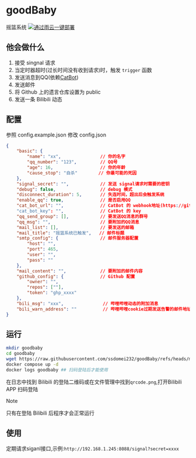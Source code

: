 # goodBaby

摇篮系统
[![通过雨云一键部署](https://rainyun-apps.cn-nb1.rains3.com/materials/deploy-on-rainyun-cn.svg)](https://app.rainyun.com/apps/rca/store/7125/cat_)

## 他会做什么

1. 接受 singnal 请求
2. 当定时器超时(过长时间没有收到请求)时，触发 `trigger` 函数
3. 发送消息到QQ(依赖[CatBot](https://github.com/ssdomei232/CatBot))
4. 发送邮件
5. 将 Github 上的遗言仓库设置为 public
6. 发送一条 Bilibili 动态

## 配置

参照 config.example.json 修改 config.json

```json
{
    "basic": {
        "name": "xx",               // 你的名字
        "qq_number": "123",         // QQ号
        "age": 16,                  // 你的年龄
        "cause_stop": "自杀"        // 你最可能的死因
    },
    "signal_secret": "",            // 发送 signal请求时需要的密钥
    "debug": false,                 // debug 模式
    "disconnect_duration": 5,       // 失连时间，超出后会触发系统
    "enable_qq": true,              // 是否启用QQ
    "cat_bot_url": "",              // CatBot 的 webhook地址(https://github.com/ssdomei232/CatBot)
    "cat_bot_key": "",              // CatBot 的 key
    "qq_send_group": [],            // 要发送QQ消息的群号
    "qq_msg": "",                   // 要附加的QQ消息
    "mail_list": [],                // 要发送的邮箱
    "mail_title": "摇篮系统已触发",   // 邮件标题
    "smtp_config": {                // 邮件服务器配置
        "host": "",
        "port": 465,
        "user": "",
        "pass": ""
    },
    "mail_content": "",             // 要附加的邮件内容
    "github_config": {              // Github 配置
        "owner": "",
        "repos": [""],
        "token": "ghp_xxxx"
    },
    "bili_msg": "xxx",               // 哔哩哔哩动态的附加消息
    "bili_warn_address": ""          // 哔哩哔哩cookie过期发送告警的邮件地址
}
```

## 运行

```bash
mkdir goodbaby
cd goodbaby
wget https://raw.githubusercontent.com/ssdomei232/goodBaby/refs/heads/main/docker-compose.yml
docker compose up -d
docker logs goodbaby ## 扫码登陆后才能使用
```

在日志中找到 Bilibili 的登陆二维码或在文件管理中找到`qrcode.png`,打开Bilibili APP 扫码登陆

> [!NOTE]  
> 只有在登陆 Bilibili 后程序才会正常运行

## 使用

定期请求siganl接口,示例:`http://192.168.1.245:8088/signal?secret=xxxx`

